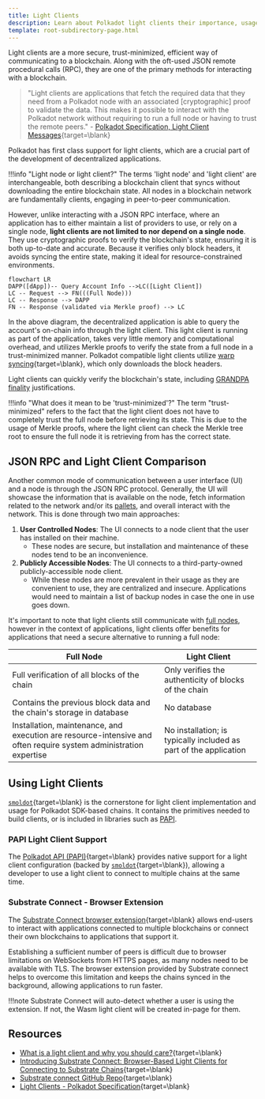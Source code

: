 ```yaml
---
title: Light Clients
description: Learn about Polkadot light clients their importance, usage, and how they enable robust, cohesive, and secure application composition.
template: root-subdirectory-page.html
---
```


Light clients are a more secure, trust-minimized, efficient way of communicating to a blockchain.  Along with the oft-used JSON remote procedural calls (RPC), they are one of the primary methods for interacting with a blockchain. 

> "Light clients are applications that fetch the required data that they need from a Polkadot node with an associated [cryptographic] proof to validate the data. This makes it possible to interact with the Polkadot network without requiring to run a full node or having to trust the remote peers." - [Polkadot Specification, Light Client Messages](https://spec.polkadot.network/sect-lightclient#sect-light-msg){target=\blank}

Polkadot has first class support for light clients, which are a crucial part of the development of decentralized applications.

!!!info "Light node or light client?"
    The terms 'light node' and 'light client' are interchangeable, both describing a blockchain client that syncs without downloading the entire blockchain state. All nodes in a blockchain network are fundamentally clients, engaging in peer-to-peer communication.

However, unlike interacting with a JSON RPC interface, where an application has to either maintain a list of providers to use, or rely on a single node, **light clients are not limited to nor depend on a single node**. They use cryptographic proofs to verify the blockchain's state, ensuring it is both up-to-date and accurate. Because it verifies only block headers, it avoids syncing the entire state, making it ideal for resource-constrained environments.

```mermaid
flowchart LR
DAPP([dApp])-- Query Account Info -->LC([Light Client])
LC -- Request --> FN(((Full Node)))
LC -- Response --> DAPP
FN -- Response (validated via Merkle proof) --> LC
```

In the above diagram, the decentralized application is able to query the account's on-chain info through the light client. This light client is running as part of the application, takes very little memory and computational overhead, and utilizes Merkle proofs to verify the state from a full node in a trust-minimized manner. Polkadot compatible light clients utilize [warp syncing](https://spec.polkadot.network/sect-lightclient#sect-sync-warp-lightclient){target=\blank}, which only downloads the block headers.

Light clients can quickly verify the blockchain's state, including [GRANDPA finality](../polkadot-protocol/glossary.md#grandpa) justifications.

!!!info "What does it mean to be 'trust-minimized'?"
    The term "trust-minimized" refers to the fact that the light client does not have to completely trust the full node before retrieving its state. This is due to the usage of Merkle proofs, where the light client can check the Merkle tree root to ensure the full node it is retrieving from has the correct state.

## JSON RPC and Light Client Comparison

Another common mode of communication between a user interface (UI) and a node is through the JSON RPC
protocol. Generally, the UI will showcase the information that is available on the node, fetch information related to the network and/or its [pallets](../polkadot-protocol/glossary.md#pallet), and overall interact with the network. This is done through two main approaches:

1. **User Controlled Nodes**: The UI connects to a node client that the user has installed on their
   machine.
      - These nodes are secure, but installation and maintenance of these nodes tend to be an
     inconvenience.
2. **Publicly Accessible Nodes**: The UI connects to a third-party-owned publicly-accessible node
   client.
      - While these nodes are more prevalent in their usage as they are convenient to use, they are
        centralized and insecure. Applications would need to maintain a list of backup nodes in case the one in use goes down.

It's important to note that light clients still communicate with [full nodes](../polkadot-protocol/glossary.md#full-node), however in the context of applications, light clients offer benefits for applications that need a secure alternative to running a full node:

| Full Node                                                                                        | Light Client                                                                               |
| ----------------------------------------------------------------------------------------------------------- | ------------------------------------------------------------------------------------------------------------- |
| Full verification of all blocks of the chain                                                                | Only verifies the authenticity of blocks of the chain                                                         |
| Contains the previous block data and the chain's storage in database                                    | No database                                                                                                   |
| Installation, maintenance, and execution are resource-intensive and often require system administration expertise | No installation; is typically included as part of the application |

## Using Light Clients

[`smoldot`](https://github.com/smol-dot/smoldot){target=\blank} is the cornerstone for light client implementation and usage for Polkadot SDK-based chains. It contains the primitives needed to build clients, or is included in libraries such as [PAPI](#papi-light-client-support).

### PAPI Light Client Support

The [Polkadot API (PAPI)](./toolkit/api-libraries/papi.md){target=\blank} provides native support for a light client configuration (backed by [`smoldot`](https://github.com/smol-dot/smoldot){target=\blank}), allowing a developer to use a light client to connect to multiple chains at the same time. 

<!-- TODO: Add reference to a PAPI tutorial here -->

### Substrate Connect - Browser Extension

The [Substrate Connect browser extension](https://www.npmjs.com/package/@substrate/connect-extension-protocol){target=\blank} allows end-users to interact with applications connected to multiple blockchains or connect their own blockchains to applications that support it.

Establishing a sufficient number of peers is difficult due to browser limitations on WebSockets from HTTPS pages, as many nodes need to be available with TLS. The browser extension provided by Substrate connect helps to overcome this limitation and keeps the chains synced in the background, allowing applications to run faster.

!!!note
    Substrate Connect will auto-detect whether a user is using the extension. If not, the Wasm light client will be created in-page for them.

## Resources

- [What is a light client and why you should care?](https://medium.com/paritytech/what-is-a-light-client-and-why-you-should-care-75f813ae2670){target=\blank}
- [Introducing Substrate Connect: Browser-Based Light Clients for Connecting to Substrate Chains](https://www.parity.io/blog/introducing-substrate-connect){target=\blank}
- [Substrate connect GitHub Repo](https://github.com/paritytech/substrate-connect/tree/master/projects/extension){target=\blank}
- [Light Clients - Polkadot Specification](https://spec.polkadot.network/sect-lightclient){target=\blank}